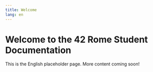 ```yaml
---
title: Welcome
lang: en
---
```


# Welcome to the 42 Rome Student Documentation

This is the English placeholder page. More content coming soon!
